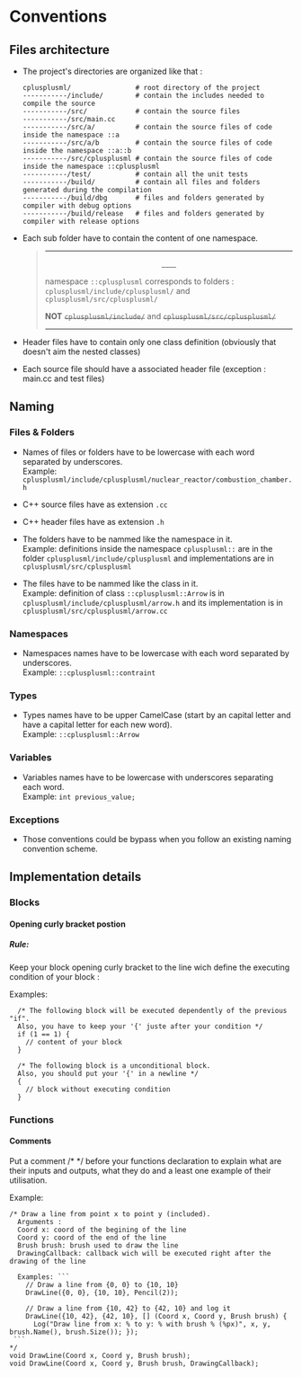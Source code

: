 Conventions
===========

Files architecture
------------------

- The project's directories are organized like that :
  ```
  cplusplusml/                # root directory of the project
  -----------/include/        # contain the includes needed to compile the source
  -----------/src/            # contain the source files
  -----------/src/main.cc
  -----------/src/a/          # contain the source files of code inside the namespace ::a
  -----------/src/a/b         # contain the source files of code inside the namespace ::a::b
  -----------/src/cplusplusml # contain the source files of code inside the namespace ::cplusplusml
  -----------/test/           # contain all the unit tests
  -----------/build/          # contain all files and folders generated during the compilation
  -----------/build/dbg       # files and folders generated by compiler with debug options
  -----------/build/release   # files and folders generated by compiler with release options
  ```

- Each sub folder have to contain the content of one namespace.
  > ---
  > <center>__<! WARNING !>__</center>
  >
  > namespace `::cplusplusml` corresponds to folders :
  >  `cplusplusml/include/cplusplusml/` and `cplusplusml/src/cplusplusml/`
  >
  > __NOT__ <s>`cplusplusml/include/`</s> and <s>`cplusplusml/src/cplusplusml/`</s>
  >
  > ---

- Header files have to contain only one class definition (obviously that doesn't aim the nested classes)

- Each source file should have a associated header file (exception : main.cc and test files)

Naming
------

### Files & Folders

- Names of files or folders have to be lowercase with each word separated by underscores.<br/>
  Example: `cplusplusml/include/cplusplusml/nuclear_reactor/combustion_chamber.h`

- C++ source files have as extension `.cc`

- C++ header files have as extension `.h`

- The folders have to be nammed like the namespace in it.<br/>
  Example: definitions inside the namespace `cplusplusml::` are in the folder `cplusplusml/include/cplusplusml` and implementations are in `cplusplusml/src/cplusplusml`

- The files have to be nammed like the class in it.<br/>
  Example: definition of class `::cplusplusml::Arrow` is in `cplusplusml/include/cplusplusml/arrow.h` and its implementation is in `cplusplusml/src/cplusplusml/arrow.cc`

### Namespaces

- Namespaces names have to be lowercase with each word separated by underscores.<br/>
  Example: `::cplusplusml::contraint`

### Types

- Types names have to be upper CamelCase (start by an capital letter and have a capital letter for each new word).<br/>
  Example: `::cplusplusml::Arrow`

### Variables

- Variables names have to be lowercase with underscores separating each word.<br/>
  Example: `int previous_value;`

### Exceptions

- Those conventions could be bypass when you follow an existing naming convention scheme.

Implementation details
----------------------

### Blocks

#### Opening curly bracket postion

##### Rule:

Keep your block opening curly bracket to the line wich define the executing condition of your block :

Examples:
```
  /* The following block will be executed dependently of the previous "if".
  Also, you have to keep your '{' juste after your condition */
  if (1 == 1) {
    // content of your block
  }

  /* The following block is a unconditional block.
  Also, you should put your '{' in a newline */
  {
    // block without executing condition
  }
  ```

### Functions

#### Comments

Put a comment /* */ before your functions declaration to explain what are their inputs and outputs,
what they do and a least one example of their utilisation.

Example:

````
/* Draw a line from point x to point y (included).
  Arguments :
  Coord x: coord of the begining of the line
  Coord y: coord of the end of the line
  Brush brush: brush used to draw the line
  DrawingCallback: callback wich will be executed right after the drawing of the line

  Examples: ```
    // Draw a line from {0, 0} to {10, 10}
    DrawLine({0, 0}, {10, 10}, Pencil(2));

    // Draw a line from {10, 42} to {42, 10} and log it
    DrawLine({10, 42}, {42, 10}, [] (Coord x, Coord y, Brush brush) {
      Log("Draw line from x: % to y: % with brush % (%px)", x, y, brush.Name(), brush.Size()); });
 ```
*/
void DrawLine(Coord x, Coord y, Brush brush);
void DrawLine(Coord x, Coord y, Brush brush, DrawingCallback);
````